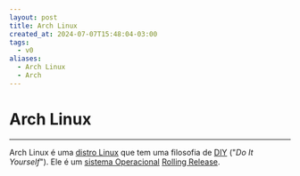 ```yaml
---
layout: post
title: Arch Linux
created_at: 2024-07-07T15:48:04-03:00
tags:
  - v0
aliases:
  - Arch Linux
  - Arch
---
```

# Arch Linux
---
Arch Linux é uma [distro Linux](api/2024/06/30/2024-06-30-Distro_Linux.md) que tem uma filosofia de [DIY](DIY.md) ("_Do It Yourself_"). Ele é um [sistema Operacional](api/2024/06/30/2024-06-30-Sistema_Operacional.md) [Rolling Release](Rolling%20Release).
